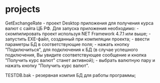 # projects
GetExchangeRate - проект Desktop приложения для получения курса валют с сайта ЦБ РФ.
Для запуска приложения необходимо:
	- скомпилировать проект используя NET Framework 4.7.1 или выше;
	- запустить EXE-файл, созданный при компиляции проекта;
	- ввести параметры БД в соответствующие поля;
	- нажать кнопку "Подключиться", для подключения к БД (в случае успешного подключения, Вы увидите соответствующее сообщение и кнопка "Получить курс валют" станет активной);
	- выбрать валютную пару и нажать кнопку "Получить курс валют".
	
TESTDB.bak - резервная компия БД для работы программы;